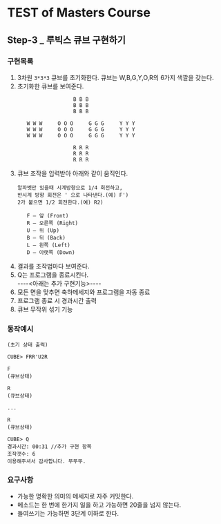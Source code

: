 # TEST of Masters Course 

## Step-3 _ 루빅스 큐브 구현하기

### 구현목록

1. 3차원 `3*3*3` 큐브를 초기화한다. 큐브는 W,B,G,Y,O,R의 6가지 색깔을 갖는다.
2. 초기화한 큐브를 보여준다.
    ```
                      B B B  
                      B B B
                      B B B
      
       W W W     O O O     G G G     Y Y Y 
       W W W     O O O     G G G     Y Y Y 
       W W W     O O O     G G G     Y Y Y 
       
                      R R R 
                      R R R 
                      R R R 
   ```
3. 큐브 조작을 입력받아 아래와 같이 움직인다.
    ```
   알파벳만 있을때 시계방향으로 1/4 회전하고,
   반시계 방향 회전은 ' 으로 나타낸다.(예) F')
   2가 붙으면 1/2 회전한다.(예) R2)    
   
       F – 앞 (Front)
       R – 오른쪽 (Right)
       U – 위 (Up)
       B – 뒤 (Back)
       L – 왼쪽 (Left)
       D – 아랫쪽 (Down)
   ```
4. 결과를 조작법마다 보여준다.
5. Q는 프로그램을 종료시킨다.   
----<아래는 추가 구현기능>----
6. 모든 면을 맞추면 축하메세지와 프로그램을 자동 종료
7. 프로그램 종료 시 경과시간 출력
8. 큐브 무작위 섞기 기능

### 동작예시

```
(초기 상태 출력)

CUBE> FRR'U2R

F
(큐브상태)

R
(큐브상태)

...

R
(큐브상태)

CUBE> Q
경과시간: 00:31 //추가 구현 항목
조작갯수: 6
이용해주셔서 감사합니다. 뚜뚜뚜.

```
### 요구사항

- 가능한 명확한 의미의 메세지로 자주 커밋한다.
- 메소드는 한 번에 한가지 일을 하고 가능하면 20줄을 넘지 않는다.
- 들여쓰기는 가능하면 3단계 이하로 한다.